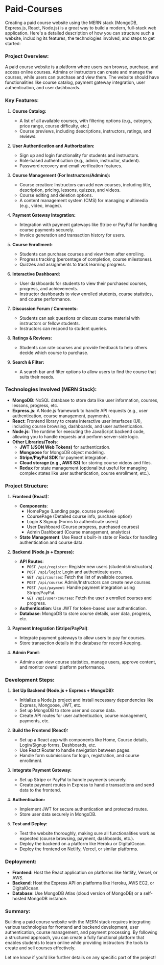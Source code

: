 # Paid-Courses
Creating a paid course website using the MERN stack (MongoDB, Express.js, React, Node.js) is a great way to build a modern, full-stack web application. Here's a detailed description of how you can structure such a website, including its features, the technologies involved, and steps to get started:

### **Project Overview:**
A paid course website is a platform where users can browse, purchase, and access online courses. Admins or instructors can create and manage the courses, while users can purchase and view them. The website should have functionalities like course catalog, payment gateway integration, user authentication, and user dashboards.

### **Key Features:**

1. **Course Catalog:**
   - A list of all available courses, with filtering options (e.g., category, price range, course difficulty, etc.)
   - Course previews, including descriptions, instructors, ratings, and reviews.
   
2. **User Authentication and Authorization:**
   - Sign up and login functionality for students and instructors.
   - Role-based authentication (e.g., admin, instructor, student).
   - Password recovery and email verification features.

3. **Course Management (For Instructors/Admins):**
   - Course creation: Instructors can add new courses, including title, description, pricing, lessons, quizzes, and videos.
   - Course editing and deletion options.
   - A content management system (CMS) for managing multimedia (e.g., video, images).

4. **Payment Gateway Integration:**
   - Integration with payment gateways like Stripe or PayPal for handling course payments securely.
   - Invoice generation and transaction history for users.

5. **Course Enrollment:**
   - Students can purchase courses and view them after enrolling.
   - Progress tracking (percentage of completion, course milestones).
   - Quizzes and assignments to track learning progress.

6. **Interactive Dashboard:**
   - User dashboards for students to view their purchased courses, progress, and achievements.
   - Instructor dashboards to view enrolled students, course statistics, and course performance.

7. **Discussion Forum / Comments:**
   - Students can ask questions or discuss course material with instructors or fellow students.
   - Instructors can respond to student queries.

8. **Ratings & Reviews:**
   - Students can rate courses and provide feedback to help others decide which course to purchase.

9. **Search & Filter:**
   - A search bar and filter options to allow users to find the course that suits their needs.

### **Technologies Involved (MERN Stack):**

- **MongoDB**: NoSQL database to store data like user information, courses, lessons, progress, etc.
- **Express.js**: A Node.js framework to handle API requests (e.g., user authentication, course management, payments).
- **React**: Frontend library to create interactive user interfaces (UI), including course browsing, dashboards, and user authentication.
- **Node.js**: The runtime for executing the JavaScript backend code, allowing you to handle requests and perform server-side logic.
- **Other Libraries/Tools**:
  - **JWT (JSON Web Tokens)** for authentication.
  - **Mongoose** for MongoDB object modeling.
  - **Stripe/PayPal SDK** for payment integration.
  - **Cloud storage (e.g., AWS S3)** for storing course videos and files.
  - **Redux** for state management (optional but useful for managing complex states like user authentication, course enrollment, etc.).

### **Project Structure:**

1. **Frontend (React):**
   - **Components**:
     - HomePage (Landing page, course preview)
     - CoursePage (Detailed course info, purchase option)
     - Login & Signup (Forms to authenticate users)
     - User Dashboard (Course progress, purchased courses)
     - Admin Dashboard (Course management, analytics)
   - **State Management**: Use React's built-in state or Redux for handling authentication and course data.

2. **Backend (Node.js + Express):**
   - **API Routes**:
     - `POST /api/register`: Register new users (students/instructors).
     - `POST /api/login`: Login and authenticate users.
     - `GET /api/courses`: Fetch the list of available courses.
     - `POST /api/course`: Admin/Instructors can create new courses.
     - `POST /api/payment`: Handle payment integration using Stripe/PayPal.
     - `GET /api/user/courses`: Fetch the user's enrolled courses and progress.
   - **Authentication**: Use JWT for token-based user authentication.
   - **Database**: MongoDB to store course details, user data, progress, etc.

3. **Payment Integration (Stripe/PayPal)**:
   - Integrate payment gateways to allow users to pay for courses.
   - Store transaction details in the database for record-keeping.

4. **Admin Panel**:
   - Admins can view course statistics, manage users, approve content, and monitor overall platform performance.

### **Development Steps:**

1. **Set Up Backend (Node.js + Express + MongoDB):**
   - Initialize a Node.js project and install necessary dependencies like Express, Mongoose, JWT, etc.
   - Set up MongoDB to store user and course data.
   - Create API routes for user authentication, course management, payments, etc.

2. **Build the Frontend (React):**
   - Set up a React app with components like Home, Course details, Login/Signup forms, Dashboards, etc.
   - Use React Router to handle navigation between pages.
   - Handle form submissions for login, registration, and course enrollment.

3. **Integrate Payment Gateway:**
   - Set up Stripe or PayPal to handle payments securely.
   - Create payment routes in Express to handle transactions and send data to the frontend.

4. **Authentication:**
   - Implement JWT for secure authentication and protected routes.
   - Store user data securely in MongoDB.

5. **Test and Deploy:**
   - Test the website thoroughly, making sure all functionalities work as expected (course browsing, payment, dashboards, etc.).
   - Deploy the backend on a platform like Heroku or DigitalOcean.
   - Deploy the frontend on Netlify, Vercel, or similar platforms.

### **Deployment:**
- **Frontend**: Host the React application on platforms like Netlify, Vercel, or AWS.
- **Backend**: Host the Express API on platforms like Heroku, AWS EC2, or DigitalOcean.
- **Database**: Use MongoDB Atlas (cloud version of MongoDB) or a self-hosted MongoDB instance.

### **Summary:**
Building a paid course website with the MERN stack requires integrating various technologies for frontend and backend development, user authentication, course management, and payment processing. By following a structured approach, you can create a fully functional platform that enables students to learn online while providing instructors the tools to create and sell courses effectively.

Let me know if you'd like further details on any specific part of the project!
